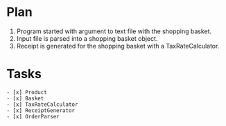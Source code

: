 # Plan
1. Program started with argument to text file with the shopping basket.
2. Input file is parsed into a shopping basket object.
3. Receipt is generated for the shopping basket with a TaxRateCalculator.

# Tasks
    - [x] Product
    - [x] Basket
    - [x] TaxRateCalculator
    - [x] ReceiptGenerator
    - [x] OrderParser
    
